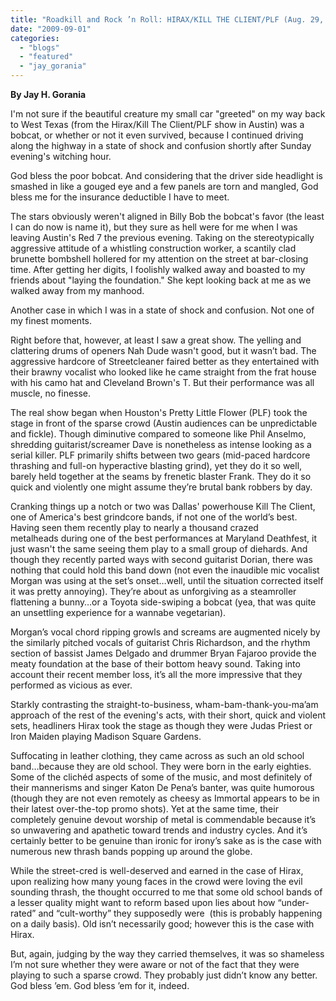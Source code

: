 ```yaml
---
title: "Roadkill and Rock ’n Roll: HIRAX/KILL THE CLIENT/PLF (Aug. 29, 2009 @ Red 7, Austin, Texas)"
date: "2009-09-01"
categories: 
  - "blogs"
  - "featured"
  - "jay_gorania"
---
```


**By Jay H. Gorania**

I'm not sure if the beautiful creature my small car "greeted" on my way back to West Texas (from the Hirax/Kill The Client/PLF show in Austin) was a bobcat, or whether or not it even survived, because I continued driving along the highway in a state of shock and confusion shortly after Sunday evening's witching hour.

God bless the poor bobcat. And considering that the driver side headlight is smashed in like a gouged eye and a few panels are torn and mangled, God bless me for the insurance deductible I have to meet.

The stars obviously weren't aligned in Billy Bob the bobcat's favor (the least I can do now is name it), but they sure as hell were for me when I was leaving Austin's Red 7 the previous evening. Taking on the stereotypically aggressive attitude of a whistling construction worker, a scantily clad brunette bombshell hollered for my attention on the street at bar-closing time. After getting her digits, I foolishly walked away and boasted to my friends about "laying the foundation." She kept looking back at me as we walked away from my manhood.

Another case in which I was in a state of shock and confusion. Not one of my finest moments.

Right before that, however, at least I saw a great show. The yelling and clattering drums of openers Nah Dude wasn't good, but it wasn’t bad. The aggressive hardcore of Streetcleaner faired better as they entertained with their brawny vocalist who looked like he came straight from the frat house with his camo hat and Cleveland Brown's T. But their performance was all muscle, no finesse.

The real show began when Houston's Pretty Little Flower (PLF) took the stage in front of the sparse crowd (Austin audiences can be unpredictable and fickle). Though diminutive compared to someone like Phil Anselmo, shredding guitarist/screamer Dave is nonetheless as intense looking as a serial killer. PLF primarily shifts between two gears (mid-paced hardcore thrashing and full-on hyperactive blasting grind), yet they do it so well, barely held together at the seams by frenetic blaster Frank. They do it so quick and violently one might assume they’re brutal bank robbers by day.

Cranking things up a notch or two was Dallas' powerhouse Kill The Client, one of America's best grindcore bands, if not one of the world’s best. Having seen them recently play to nearly a thousand crazed metalheads during one of the best performances at Maryland Deathfest, it just wasn't the same seeing them play to a small group of diehards. And though they recently parted ways with second guitarist Dorian, there was nothing that could hold this band down (not even the inaudible mic vocalist Morgan was using at the set’s onset…well, until the situation corrected itself it was pretty annoying). They’re about as unforgiving as a steamroller flattening a bunny…or a Toyota side-swiping a bobcat (yea, that was quite an unsettling experience for a wannabe vegetarian).

Morgan’s vocal chord ripping growls and screams are augmented nicely by the similarly pitched vocals of guitarist Chris Richardson, and the rhythm section of bassist James Delgado and drummer Bryan Fajaroo provide the meaty foundation at the base of their bottom heavy sound. Taking into account their recent member loss, it’s all the more impressive that they performed as vicious as ever.

Starkly contrasting the straight-to-business, wham-bam-thank-you-ma’am approach of the rest of the evening's acts, with their short, quick and violent sets, headliners Hirax took the stage as though they were Judas Priest or Iron Maiden playing Madison Square Gardens.

Suffocating in leather clothing, they came across as such an old school band…because they are old school. They were born in the early eighties. Some of the clichéd aspects of some of the music, and most definitely of their mannerisms and singer Katon De Pena’s banter, was quite humorous (though they are not even remotely as cheesy as Immortal appears to be in their latest over-the-top promo shots). Yet at the same time, their completely genuine devout worship of metal is commendable because it’s so unwavering and apathetic toward trends and industry cycles. And it’s certainly better to be genuine than ironic for irony’s sake as is the case with numerous new thrash bands popping up around the globe.

While the street-cred is well-deserved and earned in the case of Hirax, upon realizing how many young faces in the crowd were loving the evil sounding thrash, the thought occurred to me that some old school bands of a lesser quality might want to reform based upon lies about how “under-rated” and “cult-worthy” they supposedly were  (this is probably happening on a daily basis). Old isn’t necessarily good; however this is the case with Hirax.

But, again, judging by the way they carried themselves, it was so shameless I’m not sure whether they were aware or not of the fact that they were playing to such a sparse crowd. They probably just didn’t know any better. God bless ’em. God bless ’em for it, indeed.
